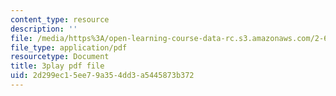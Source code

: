 ```yaml
---
content_type: resource
description: ''
file: /media/https%3A/open-learning-course-data-rc.s3.amazonaws.com/2-627-fundamentals-of-photovoltaics-fall-2013/2d299ec15ee79a354dd3a5445873b372_KUjWMEBSS8Q.pdf
file_type: application/pdf
resourcetype: Document
title: 3play pdf file
uid: 2d299ec1-5ee7-9a35-4dd3-a5445873b372
---
```

